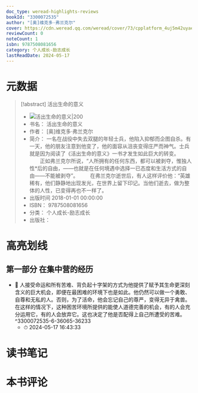 ```yaml
---
doc_type: weread-highlights-reviews
bookId: "3300072535"
author: "[奥]维克多·弗兰克尔"
cover: https://cdn.weread.qq.com/weread/cover/73/cpplatform_4uj5m42uyaeybjyxenesic/t7_cpplatform_4uj5m42uyaeybjyxenesic1695806902.jpg
reviewCount: 0
noteCount: 1
isbn: 9787508081656
category: 个人成长-励志成长
lastReadDate: 2024-05-17
---
```

# 元数据
> [!abstract] 活出生命的意义
> - ![ 活出生命的意义|200](https://cdn.weread.qq.com/weread/cover/73/cpplatform_4uj5m42uyaeybjyxenesic/t7_cpplatform_4uj5m42uyaeybjyxenesic1695806902.jpg)
> - 书名： 活出生命的意义
> - 作者： [奥]维克多·弗兰克尔
> - 简介： 一名在战役中失去双腿的年轻士兵，他陷入抑郁而企图自杀。有一天，他的朋友注意到他变了，他的面容从沮丧变得庄严而神气。士兵就是因为阅读了《活出生命的意义》一书才发生如此巨大的转变。
　　正如弗兰克尔所说，“人所拥有的任何东西，都可以被剥夺，惟独人性*后的自由，——也就是在任何境遇中选择一已态度和生活方式的自由——不能被剥夺”。
　　在弗兰克尔逝世后，有人这样评价他：“英雄稀有，他们静静地出现发光，在世界上留下印记。当他们逝去，做为整体的人性，已变得再也不一样了。
> - 出版时间 2018-01-01 00:00:00
> - ISBN： 9787508081656
> - 分类： 个人成长-励志成长
> - 出版社： 

# 高亮划线

## 第一部分 在集中营的经历


- 📌 人接受命运和所有苦难、背负起十字架的方式为他提供了赋予其生命更深刻含义的巨大机会，即便在最困难的环境下也是如此。他仍然可以做一个勇敢、自尊和无私的人。否则，为了活命，他会忘记自己的尊严，变得无异于禽兽。在这样的情况下，这种困苦环境所提供的能使人道德完善的机会，有的人会充分运用它，有的人会放弃它。这也决定了他是否配得上自己所遭受的苦难。 ^3300072535-6-36065-36233
    - ⏱ 2024-05-17 16:43:33 
# 读书笔记

# 本书评论
